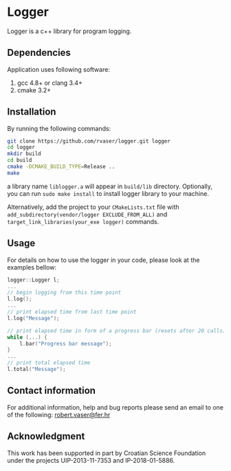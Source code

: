# Logger

Logger is a c++ library for program logging.

## Dependencies

Application uses following software:

1. gcc 4.8+ or clang 3.4+
2. cmake 3.2+

## Installation

By running the following commands:

```bash
git clone https://github.com/rvaser/logger.git logger
cd logger
mkdir build
cd build
cmake -DCMAKE_BUILD_TYPE=Release ..
make
```

a library name `liblogger.a` will appear in `build/lib` directory. Optionally, you can run `sudo make install` to install logger library to your machine.

Alternatively, add the project to your `CMakeLists.txt` file with `add_subdirectory(vendor/logger EXCLUDE_FROM_ALL)` and `target_link_libraries(your_exe logger)` commands.

## Usage

For details on how to use the logger in your code, please look at the examples bellow:

```cpp
logger::Logger l;
...
// begin logging from this time point
l.log();
...
// print elapsed time from last time point
l.log("Message");

// print elapsed time in form of a progress bar (resets after 20 calls)
while (...) {
    l.bar("Progress bar message");
}
...
// print total elapsed time
l.total("Message");
```

## Contact information

For additional information, help and bug reports please send an email to one of the following: robert.vaser@fer.hr

## Acknowledgment

This work has been supported in part by Croatian Science Foundation under the projects UIP-2013-11-7353 and IP-2018-01-5886.

